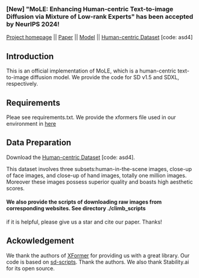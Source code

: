 
### [New] "MoLE: Enhancing Human-centric Text-to-image Diffusion via Mixture of Low-rank Experts" has been accepted by NeurIPS 2024!

[Project homepage](https://sites.google.com/view/mole4diffuser/) || [Paper](https://sites.google.com/view/mole4diffuser/) ||
[Model](https://huggingface.co/jiezhueval/MoLE-SDXL/tree/main) || [Human-centric Dataset](https://pan.baidu.com/s/1QL_IImARcBBLwleXEI1wsg) [code: asd4]

## Introduction
This is an official implementation of MoLE, which is a human-centric text-to-image diffusion model. We provide the code for SD v1.5 and SDXL, respectively.  

## Requirements
Pleae see requirements.txt. We provide the xformers file used in our environment in [here](https://drive.google.com/drive/folders/1h390KY7VVXhXqXd1r1-np4E6vdEXxUUU?usp=sharing)

## Data Preparation
Download the [Human-centric Dataset](https://pan.baidu.com/s/1QL_IImARcBBLwleXEI1wsg) [code: asd4].

This dataset involves three subsets:human-in-the-scene images, close-up of face images, and close-up of hand images, totally one million images. Moreover these images possess superior quality and boasts high aesthetic scores.

#### We also provide the scripts of downloading raw images from corresponding websites. See directory ./climb_scripts


if it is helpful, please give us a star and cite our paper. Thanks!

## Ackowledgement
We thank the authors of [XFormer](https://github.com/lucidrains/xformers) for providing us with a great library. Our code is based on [sd-scripts](https://github.com/kohya-ss/sd-scripts). Thank the authors. We also thank Stability.ai for
its open source.




